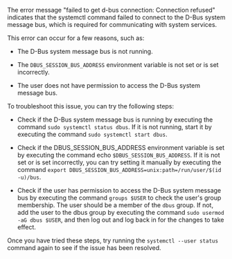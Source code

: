 The error message "failed to get d-bus connection: Connection refused" indicates that the systemctl command failed to connect to the D-Bus system message bus, which is required for communicating with system services.

This error can occur for a few reasons, such as:

 - The D-Bus system message bus is not running.

 - The `DBUS_SESSION_BUS_ADDRESS` environment variable is not set or is set incorrectly.

 - The user does not have permission to access the D-Bus system message bus.

To troubleshoot this issue, you can try the following steps:

 - Check if the D-Bus system message bus is running by executing the command `sudo systemctl status dbus`. If it is not running, start it by executing the command `sudo systemctl start dbus`.

 - Check if the DBUS_SESSION_BUS_ADDRESS environment variable is set by executing the command echo `$DBUS_SESSION_BUS_ADDRESS`. If it is not set or is set incorrectly, you can try setting it manually by executing the command `export DBUS_SESSION_BUS_ADDRESS=unix:path=/run/user/$(id -u)/bus`.

 - Check if the user has permission to access the D-Bus system message bus by executing the command `groups $USER` to check the user's group membership. The user should be a member of the `dbus` group. If not, add the user to the dbus group by executing the command `sudo usermod -aG dbus $USER`, and then log out and log back in for the changes to take effect.

Once you have tried these steps, try running the `systemctl --user status` command again to see if the issue has been resolved.